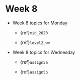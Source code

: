 # Week 8

* Week 8 topics for Monday

  * {ref}`mid_2020`

  * {ref}`level2_wv`

* Week 8 topics for Wednesday

  * {ref}`assign5a`

  * {ref}`assign5b`
